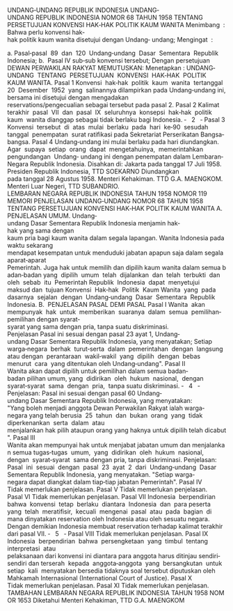  UNDANG‐UNDANG REPUBLIK INDONESIA UNDANG‐UNDANG REPUBLIK INDONESIA NOMOR 68 TAHUN 1958 TENTANG PERSETUJUAN KONVENSI HAK‐HAK POLITIK KAUM WANITA
Menimbang  :
 Bahwa perlu konvensi hak‐hak politik kaum wanita disetujui dengan Undang‐ undang;
Mengingat  :

a. Pasal‐pasal  89  dan  120  Undang‐undang  Dasar  Sementara  Republik Indonesia;
b.  Pasal IV sub‐sub konvensi tersebut; Dengan persetujuan DEWAN PERWAKILAN RAKYAT
MEMUTUSKAN:
 Menetapkan : UNDANG‐UNDANG  TENTANG  PERSETUJUAN  KONVENSI  HAK‐HAK  POLITIK KAUM WANITA.
Pasal 1
Konvensi  hak‐hak  politik  kaum  wanita  tertanggal  20  Desember  1952  yang  salinannya dilampirkan pada Undang‐undang ini, bersama ini disetujui dengan mengadakan reservations/pengecualian sebagai tersebut pada pasal 2.
Pasal 2
Kalimat  terakhir  pasal  VII  dan  pasal  IX  seluruhnya  konsepsi  hak‐hak  politik  kaum  wanita dianggap sebagai tidak berlaku bagi Indonesia. ‐   2   ‐
Pasal 3
Konvensi  tersebut  di  atas  mulai  berlaku  pada  hari  ke‐90  sesudah  tanggal  penempatan  surat ratifikasi pada Sekretariat Perserikatan Bangsa‐bangsa.
Pasal 4
Undang‐undang ini mulai berlaku pada hari diundangkan. Agar  supaya  setiap  orang  dapat  mengetahuinya,  memerintahkan  pengundangan  Undang‐ undang ini dengan penempatan dalam Lembaran‐Negara Republik Indonesia. Disahkan di: Jakarta pada tanggal 17 Juli 1958. Presiden Republik Indonesia, TTD SOEKARNO Diundangkan pada tanggal 28 Agustus 1958. Menteri Kehakiman. TTD G.A. MAENGKOM. Menteri Luar Negeri, TTD SUBANDRIO. LEMBARAN NEGARA REPUBLIK INDONESIA TAHUN 1958 NOMOR 119 MEMORI PENJELASAN UNDANG‐UNDANG NOMOR 68 TAHUN 1958 TENTANG PERSETUJUAN KONVENSI HAK‐HAK POLITIK KAUM WANITA A.  PENJELASAN UMUM. Undang‐undang Dasar Sementara Republik Indonesia menjamin hak‐hak yang sama dengan kaum pria bagi kaum wanita dalam segala lapangan. Wanita Indonesia pada waktu sekarang mendapat kesempatan untuk menduduki jabatan apapun saja dalam segala aparat‐aparat Pemerintah. Juga hak untuk memilih dan dipilih kaum wanita dalam semua badan‐badan yang  dipilih  umum  telah  dijalankan  dan  telah  terbukti  dan  oleh  sebab  itu  Pemerintah Republik  Indonesia  dapat  menyetujui  maksud dan  tujuan Konvensi  Hak‐hak  Politik  Kaum Wanita  yang  pada  dasarnya  sejalan  dengan  Undang‐undang  Dasar  Sementara  Republik Indonesia. B.  PENJELASAN PASAL DEMI PASAL
Pasal I
Wanita  akan  mempunyak  hak  untuk  memberikan  suaranya  dalam  semua  pemilihan‐ pemilihan dengan syarat‐syarat yang sama dengan pria, tanpa suatu diskriminasi. Penjelasan Pasal ini sesuai dengan pasal 23 ayat 1, Undang‐undang Dasar Sementara Republik Indonesia, yang menyatakan; Setiap  warga‐negara  berhak  turut‐serta  dalam  pemerintahan  dengan  langsung  atau dengan  perantaraan  wakil‐wakil  yang  dipilih  dengan  bebas  menurut  cara  yang ditentukan oleh Undang‐undang".
Pasal II
Wanita akan dapat dipilih untuk pemilihan dalam semua badan‐badan pilihan umum, yang  didirikan  oleh  hukum  nasional,  dengan  syarat‐syarat  sama  dengan  pria,  tanpa suatu diskriminasi. ‐   4   ‐ Penjelasan: Pasal ini sesuai dengan pasal 60 Undang‐undang Dasar Sementara Republik Indonesia, yang menyatakan: "Yang boleh menjadi anggota Dewan Perwakilan Rakyat ialah warga‐negara yang telah berusia  25  tahun  dan  bukan  orang  yang  tidak  diperkenankan  serta  dalam  atau menjalankan hak pilih ataupun orang yang haknya untuk dipilih telah dicabut". Pasal III Wanita akan mempunyai hak untuk menjabat jabatan umum dan menjalankan semua tugas‐tugas  umum,  yang  didirikan  oleh  hukum  nasional,  dengan  syarat‐syarat  sama dengan pria, tanpa diskriminasi. Penjelasan: Pasal  ini  sesuai  dengan  pasal  23  ayat  2  dari  Undang‐undang  Dasar Sementara Republik Indonesia, yang menyatakan. "Setiap warga‐negara dapat diangkat dalam tiap‐tiap jabatan Pemerintah". Pasal IV Tidak memerlukan penjelasan. Pasal V Tidak memerlukan penjelasan. Pasal VI Tidak memerlukan penjelasan. Pasal VII Indonesia  berpendirian  bahwa  konvensi  tetap  berlaku  diantara  Indonesia  dan  para peserta  yang  telah  meratifisir,  kecuali  mengenai  pasal  atau  pada  bagian  di  mana dinyatakan reservation oleh Indonesia atau oleh sesuatu negara. Dengan demikian Indonesia membuat reservation terhadap kalimat terakhir dari pasal VII. ‐   5   ‐ Pasal VIII Tidak memerlukan penjelasan. Pasal IX Indonesia  berpendirian  bahwa  persengketaan  yang  timbul  tentang  interpretasi  atau pelaksanaan dari konvensi ini diantara para anggota harus ditinjau sendiri‐sendiri dan terserah  kepada  anggota‐anggota  yang  bersangkutan  untuk  setiap  kali  menyatakan bersedia tidaknya soal tersebut diputuskan oleh Mahkamah Internasional (International Court of Justice). Pasal X Tidak memerlukan penjelasan. Pasal XI Tidak memerlukan penjelasan. TAMBAHAN LEMBARAN NEGARA REPUBLIK INDONESIA TAHUN 1958 NOMOR 1653 Diketahui Menteri Kehakiman, TTD G.A. MAENGKOM